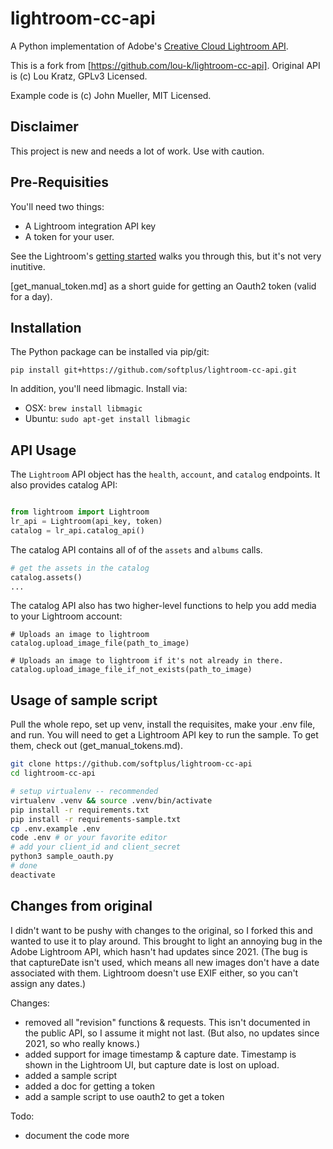# lightroom-cc-api
A Python implementation of Adobe's [Creative Cloud Lightroom API](https://www.adobe.io/apis/creativecloud/lightroom/apidocs.html).

This is a fork from [https://github.com/lou-k/lightroom-cc-api].
Original API is (c) Lou Kratz, GPLv3 Licensed.

Example code is (c) John Mueller, MIT Licensed.

## Disclaimer
This project is new and needs a lot of work. Use with caution.

## Pre-Requisities
You'll need two things:

* A Lightroom integration API key
* A token for your user.

See the Lightroom's [getting started](https://www.adobe.io/apis/creativecloud/lightroom/docs.html#!quickstart/integration.md) walks you through this, but it's not very inutitive.

[get_manual_token.md] as a short guide for getting an Oauth2 token (valid for a day).

## Installation

The Python package can be installed via pip/git:
```
pip install git+https://github.com/softplus/lightroom-cc-api.git
```

In addition, you'll need libmagic. Install via:
* OSX: `brew install libmagic`
* Ubuntu: `sudo apt-get install libmagic`

## API Usage

The `Lightroom` API object has the `health`, `account`, and `catalog` endpoints.
It also provides catalog API:
```python

from lightroom import Lightroom
lr_api = Lightroom(api_key, token)
catalog = lr_api.catalog_api()
```

The catalog API contains all of of the `assets` and `albums` calls.

```python
# get the assets in the catalog
catalog.assets()
...
```

The catalog API also has two higher-level functions to help you add media to your Lightroom account:
```
# Uploads an image to lightroom
catalog.upload_image_file(path_to_image)

# Uploads an image to lightroom if it's not already in there.
catalog.upload_image_file_if_not_exists(path_to_image)
```

## Usage of sample script

Pull the whole repo, set up venv, install the requisites,
make your .env file, and run.
You will need to get a Lightroom API key to run the sample.
To get them, check out (get_manual_tokens.md).

```bash
git clone https://github.com/softplus/lightroom-cc-api
cd lightroom-cc-api

# setup virtualenv -- recommended
virtualenv .venv && source .venv/bin/activate
pip install -r requirements.txt
pip install -r requirements-sample.txt
cp .env.example .env
code .env # or your favorite editor
# add your client_id and client_secret
python3 sample_oauth.py
# done
deactivate
```

## Changes from original

I didn't want to be pushy with changes to the original, so I forked this
and wanted to use it to play around. This brought to light an annoying
bug in the Adobe Lightroom API, which hasn't had updates since 2021.
(The bug is that captureDate isn't used, which means all new images don't
have a date associated with them. Lightroom doesn't use EXIF either, so
you can't assign any dates.)

Changes:

* removed all "revision" functions & requests. This isn't documented in the
public API, so I assume it might not last. (But also, no updates since 2021,
so who really knows.)
* added support for image timestamp & capture date. Timestamp is shown in the
Lightroom UI, but capture date is lost on upload.
* added a sample script
* added a doc for getting a token
* add a sample script to use oauth2 to get a token

Todo:

* document the code more
